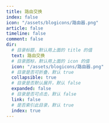 ```yaml
---
title: 路由交换
index: false
icon: "/assets/blogicons/路由器.png"
article: false
timeline: false
comment: false
dir:
  # 目录标题，默认用上面的 title 的值
  text: 路由交换
  # 目录图标，默认用上面的 icon 的值
  icon: "/assets/blogicons/路由器.png"
  # 目录是否可折叠，默认 true
  collapsible: true
  # 目录是否默认展开，默认 false
  expanded: false
  # 目录是否可点击，默认 false
  link: false
  # 是否索引此目录，默认 true
  index: true
---
```


<div class="catalog-display-container">
  <Catalog hideHeading />
</div>
